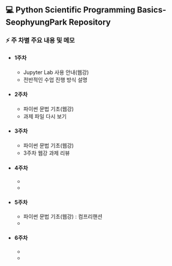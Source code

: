 ## 💻 Python Scientific Programming Basics-SeophyungPark Repository

### ⚡ 주 차별 주요 내용 및 메모
- #### 1주차
    * Jupyter Lab 사용 안내(웹강)
    * 전반적인 수업 진행 방식 설명
- #### 2주차
    * 파이썬 문법 기초(웹강)
    * 과제 파일 다시 보기
- #### 3주차
    * 파이썬 문법 기초(웹강)
    * 3주차 웹강 과제 리뷰
- #### 4주차
    * 
    * 
- #### 5주차
    * 파이썬 문법 기초(웹강) : 컴프리핸션
    * 
- #### 6주차
    * 
    * 
